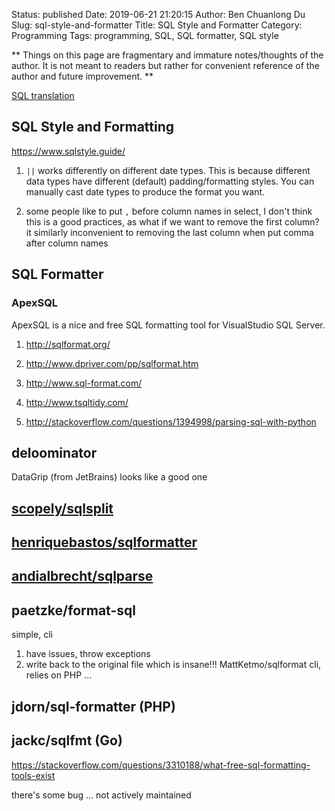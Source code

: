 Status: published
Date: 2019-06-21 21:20:15
Author: Ben Chuanlong Du
Slug: sql-style-and-formatter
Title: SQL Style and Formatter
Category: Programming
Tags: programming, SQL, SQL formatter, SQL style

**
Things on this page are
fragmentary and immature notes/thoughts of the author.
It is not meant to readers
but rather for convenient reference of the author and future improvement.
**


[SQL translation](https://www.jooq.org/translate/)

## SQL Style and Formatting

https://www.sqlstyle.guide/

1. `||` works differently on different date types. 
    This is because different data types have different (default) padding/formatting styles.
    You can manually cast date types to produce the format you want. 

2. some people like to put `,` 
    before column names in select, 
    I don't think this is a good practices, 
    as what if we want to remove the first column? 
    it similarly inconvenient to removing the last column when put comma after column names

## SQL Formatter

### ApexSQL 

ApexSQL is a nice and free SQL formatting tool 
for VisualStudio SQL Server.

1. <http://sqlformat.org/>

2. <http://www.dpriver.com/pp/sqlformat.htm>

3. <http://www.sql-format.com/>

4. <http://www.tsqltidy.com/>

5. <http://stackoverflow.com/questions/1394998/parsing-sql-with-python>

## deloominator

DataGrip (from JetBrains) looks like a good one


## [scopely/sqlsplit](https://github.com/scopely/sqlsplit)


## [henriquebastos/sqlformatter](https://github.com/henriquebastos/sqlformatter)


## [andialbrecht/sqlparse](https://github.com/andialbrecht/sqlparse)

## paetzke/format-sql
simple, cli
1. have issues, throw exceptions
2. write back to the original file which is insane!!!
MattKetmo/sqlformat
cli, relies on PHP ...


## jdorn/sql-formatter (PHP)


## jackc/sqlfmt (Go)

https://stackoverflow.com/questions/3310188/what-free-sql-formatting-tools-exist

there's some bug ...
not actively maintained
